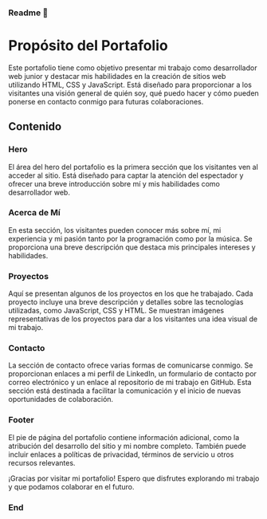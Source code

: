### Readme 👀

# **Propósito del Portafolio**
Este portafolio tiene como objetivo presentar mi trabajo como desarrollador web junior y destacar mis habilidades en la creación de sitios web utilizando HTML, CSS y JavaScript. Está diseñado para proporcionar a los visitantes una visión general de quién soy, qué puedo hacer y cómo pueden ponerse en contacto conmigo para futuras colaboraciones.

## **Contenido**
### Hero
El área del hero del portafolio es la primera sección que los visitantes ven al acceder al sitio. Está diseñado para captar la atención del espectador y ofrecer una breve introducción sobre mí y mis habilidades como desarrollador web.

### **Acerca de Mí**
En esta sección, los visitantes pueden conocer más sobre mí, mi experiencia y mi pasión tanto por la programación como por la música. Se proporciona una breve descripción que destaca mis principales intereses y habilidades.

### Proyectos
Aquí se presentan algunos de los proyectos en los que he trabajado. Cada proyecto incluye una breve descripción y detalles sobre las tecnologías utilizadas, como JavaScript, CSS y HTML. Se muestran imágenes representativas de los proyectos para dar a los visitantes una idea visual de mi trabajo.

### Contacto
La sección de contacto ofrece varias formas de comunicarse conmigo. Se proporcionan enlaces a mi perfil de LinkedIn, un formulario de contacto por correo electrónico y un enlace al repositorio de mi trabajo en GitHub. Esta sección está destinada a facilitar la comunicación y el inicio de nuevas oportunidades de colaboración.

### Footer
El pie de página del portafolio contiene información adicional, como la atribución del desarrollo del sitio y mi nombre completo. También puede incluir enlaces a políticas de privacidad, términos de servicio u otros recursos relevantes.

¡Gracias por visitar mi portafolio! Espero que disfrutes explorando mi trabajo y que podamos colaborar en el futuro.

### End